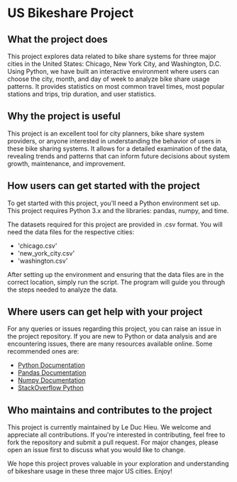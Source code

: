 # US Bikeshare Project

## What the project does
This project explores data related to bike share systems for three major cities in the United States: Chicago, New York City, and Washington, D.C. Using Python, we have built an interactive environment where users can choose the city, month, and day of week to analyze bike share usage patterns. It provides statistics on most common travel times, most popular stations and trips, trip duration, and user statistics.

## Why the project is useful
This project is an excellent tool for city planners, bike share system providers, or anyone interested in understanding the behavior of users in these bike sharing systems. It allows for a detailed examination of the data, revealing trends and patterns that can inform future decisions about system growth, maintenance, and improvement.

## How users can get started with the project
To get started with this project, you'll need a Python environment set up. This project requires Python 3.x and the libraries: pandas, numpy, and time.

The datasets required for this project are provided in .csv format. You will need the data files for the respective cities:

- 'chicago.csv'
- 'new_york_city.csv'
- 'washington.csv'

After setting up the environment and ensuring that the data files are in the correct location, simply run the script. The program will guide you through the steps needed to analyze the data.

## Where users can get help with your project
For any queries or issues regarding this project, you can raise an issue in the project repository. If you are new to Python or data analysis and are encountering issues, there are many resources available online. Some recommended ones are:

- [Python Documentation](https://docs.python.org/3/)
- [Pandas Documentation](https://pandas.pydata.org/docs/)
- [Numpy Documentation](https://numpy.org/doc/stable/)
- [StackOverflow Python](https://stackoverflow.com/questions/tagged/python)

## Who maintains and contributes to the project
This project is currently maintained by Le Duc Hieu. We welcome and appreciate all contributions. If you're interested in contributing, feel free to fork the repository and submit a pull request. For major changes, please open an issue first to discuss what you would like to change.

We hope this project proves valuable in your exploration and understanding of bikeshare usage in these three major US cities. Enjoy!